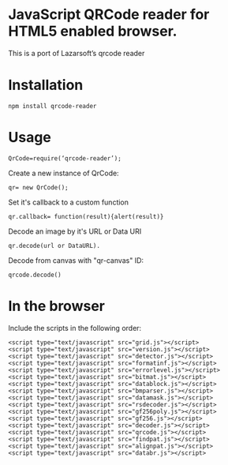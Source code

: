 # JavaScript QRCode reader for HTML5 enabled browser.

This is a port of Lazarsoft’s qrcode reader

# Installation

	npm install qrcode-reader

# Usage

	QrCode=require(‘qrcode-reader’);

Create a new instance of QrCode:

	qr= new QrCode();

Set it's callback to a custom function

	qr.callback= function(result){alert(result)}

Decode an image by it's URL or Data URI

	qr.decode(url or DataURL).

Decode from canvas with "qr-canvas" ID: 

	qrcode.decode()


# In the browser


Include the scripts in the following order:

    <script type="text/javascript" src="grid.js"></script>
    <script type="text/javascript" src="version.js"></script>
    <script type="text/javascript" src="detector.js"></script>
    <script type="text/javascript" src="formatinf.js"></script>
    <script type="text/javascript" src="errorlevel.js"></script>
    <script type="text/javascript" src="bitmat.js"></script>
    <script type="text/javascript" src="datablock.js"></script>
    <script type="text/javascript" src="bmparser.js"></script>
    <script type="text/javascript" src="datamask.js"></script>
    <script type="text/javascript" src="rsdecoder.js"></script>
    <script type="text/javascript" src="gf256poly.js"></script>
    <script type="text/javascript" src="gf256.js"></script>
    <script type="text/javascript" src="decoder.js"></script>
    <script type="text/javascript" src="qrcode.js"></script>
    <script type="text/javascript" src="findpat.js"></script>
    <script type="text/javascript" src="alignpat.js"></script>
    <script type="text/javascript" src="databr.js"></script>

